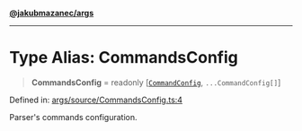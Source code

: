 [**@jakubmazanec/args**](../README.md)

---

# Type Alias: CommandsConfig

> **CommandsConfig** = readonly \[[`CommandConfig`](CommandConfig.md), `...CommandConfig[]`\]

Defined in:
[args/source/CommandsConfig.ts:4](https://github.com/jakubmazanec/tools/blob/6fe16df773d5da14c29261ea934e72b3f99fabb7/packages/args/source/CommandsConfig.ts#L4)

Parser's commands configuration.
